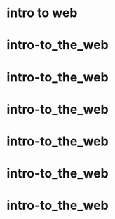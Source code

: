 # intro to web 
# intro-to_the_web
# intro-to_the_web
# intro-to_the_web
# intro-to_the_web
# intro-to_the_web
# intro-to_the_web
